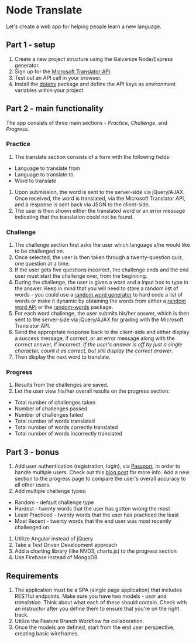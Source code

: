 # Node Translate

Let's create a web app for helping people learn a new language.

## Part 1 - setup

1. Create a new project structure using the Galvanize Node/Express generator.
1. Sign up for the [Microsoft Translator API](http://www.microsoft.com/en-us/translator/getstarted.aspx).
1. Test out an API call in your browser.
1. Install the [dotenv](https://www.npmjs.com/package/dotenv) package and define the API keys as environment variables within your project.

## Part 2 - main functionality

The app consists of three main sections - *Practice*, *Challenge*, and *Progress*.

### Practice

1. The translate section consists of a form with the following fields:
  - Language to translate from
  - Language to translate to
  - Word to translate
1. Upon submission, the word is sent to the server-side via jQuery/AJAX. Once received, the word is translated, via the Microsoft Translator API, and a response is sent back via JSON to the client-side.
1. The user is then shown either the translated word or an error message indicating that the translation could not be found.

### Challenge

1. The challenge section first asks the user which language s/he would like to be challenged on.
1. Once selected, the user is then taken through a twenty-question quiz, one question at a time.
1. If the user gets five questions incorrect, the challenge ends and the end user must start the challenge over, from the beginning.
1. During the challenge, the user is given a word and a input box to type in the answer. Keep in mind that you will need to store a random list of words - you could use a [random word generator](http://listofrandomwords.com/) to hard code a list of words or make it dynamic by obtaining the words from either a [random word API](http://randomword.setgetgo.com/) or the [random-words](https://www.npmjs.com/package/random-words) package.
1. For each word challenge, the user submits his/her answer, which is then sent to the server-side via jQuery/AJAX for grading with the Microsoft Translator API.
1. Send the appropriate response back to the client-side and either display a success message, if correct, or an error message along with the correct answer, if incorrect. *If the user's answer is off by just a single character, count it as correct, but still display the correct answer*.
1. Then display the next word to translate.

### Progress

1. Results from the challenges are saved.
1. Let the user view his/her overall results on the progress section:
  - Total number of challenges taken
  - Number of challenges passed
  - Number of challenges failed
  - Total number of words translated
  - Total number of words correctly translated
  - Total number of words incorrectly translated

## Part 3 - bonus

1. Add user authentication (registration, login), via [Passport](http://passportjs.org/), in order to handle multiple users. Check out this [blog post](http://mherman.org/blog/2015/01/31/local-authentication-with-passport-and-express-4/#.VeUoM1NViko) for more info. Add a new section to the progress page to compare the user's overall accuracy to all other users.
1. Add multiple challenge types:
  - Random - default challenge type
  - Hardest - twenty words that the user has gotten wrong the most
  - Least Practiced - twenty words that the user has practiced the least
  - Most Recent - twenty words that the end user was most recently challenged on
1. Utilize Angular instead of jQuery
1. Take a Test Driven Development approach
1. Add a charting library (like NVD3, charts.js) to the progress section
1. Use Firebase instead of MongoDB

## Requirements

1. The application must be a SPA (single page application) that includes RESTful endpoints. Make sure you have two models - *user* and *translation*. Think about what each of these should contain. Check with an instructor after you define them to ensure that you're on the right track.
1. Utilize the Feature Branch Workflow for collaboration.
1. Once the models are defined, start from the end user perspective, creating basic wireframes.
